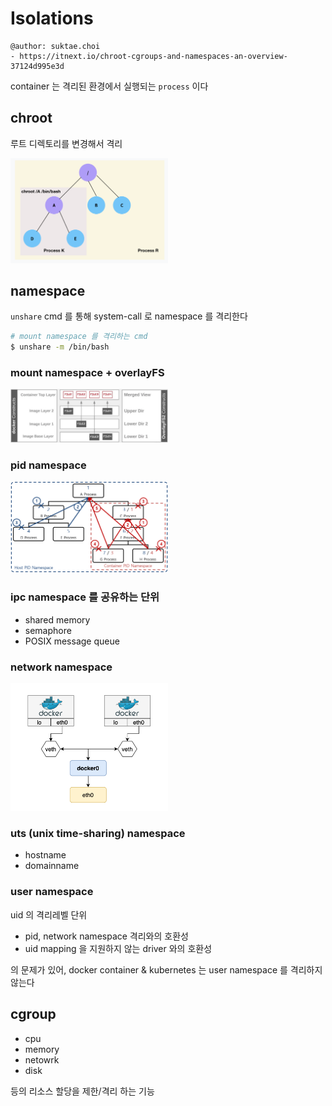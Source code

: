 # Isolations

```
@author: suktae.choi
- https://itnext.io/chroot-cgroups-and-namespaces-an-overview-37124d995e3d
```

container 는 격리된 환경에서 실행되는 `process` 이다

## chroot
루트 디렉토리를 변경해서 격리

<img src="1.png" width="50%">

## namespace
`unshare` cmd 를 통해 system-call 로 namespace 를 격리한다

```bash
# mount namespace 를 격리하는 cmd
$ unshare -m /bin/bash
```

### mount namespace + overlayFS
<img src="2.png" width="50%">

### pid namespace
<img src="3.png" width="50%">

### ipc namespace 를 공유하는 단위
- shared memory
- semaphore
- POSIX message queue

### network namespace
<img src="4.png" width="50%">

### uts (unix time-sharing) namespace
- hostname
- domainname 

### user namespace
uid 의 격리레벨 단위
- pid, network namespace 격리와의 호환성
- uid mapping 을 지원하지 않는 driver 와의 호환성

의 문제가 있어, docker container & kubernetes 는 user namespace 를 격리하지 않는다

## cgroup
- cpu
- memory
- netowrk
- disk

등의 리소스 할당을 제한/격리 하는 기능